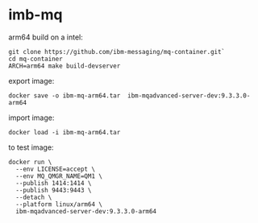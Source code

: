 # imb-mq
arm64 build on a intel:

```
git clone https://github.com/ibm-messaging/mq-container.git`
cd mq-container
ARCH=arm64 make build-devserver
```
export image:
```
docker save -o ibm-mq-arm64.tar  ibm-mqadvanced-server-dev:9.3.3.0-arm64
```

import image:

```
docker load -i ibm-mq-arm64.tar
```

to test image:
```
docker run \     
  --env LICENSE=accept \
  --env MQ_QMGR_NAME=QM1 \
  --publish 1414:1414 \
  --publish 9443:9443 \
  --detach \
  --platform linux/arm64 \
  ibm-mqadvanced-server-dev:9.3.3.0-arm64
```
